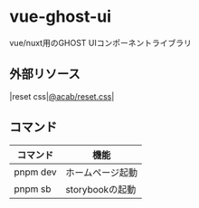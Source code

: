 # vue-ghost-ui

vue/nuxt用のGHOST UIコンポーネントライブラリ

## 外部リソース

|reset css|[@acab/reset.css](https://github.com/mayank99/reset.css)|

## コマンド

|コマンド|機能|
|---|---|
|pnpm dev|ホームページ起動|
|pnpm sb|storybookの起動|
